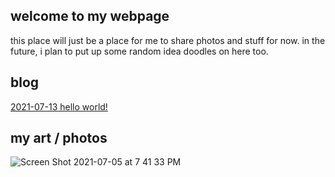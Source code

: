 ## welcome to my webpage
this place will just be a place for me to share photos and stuff for now. in the future, i plan to put up some random idea doodles on here too.  
  
  
## blog

[2021-07-13 hello world!](/blog/21-07-13-hello-world.html)
  
  
  
## my art / photos

![Screen Shot 2021-07-05 at 7 41 33 PM](https://user-images.githubusercontent.com/87345625/125374728-99faae00-e355-11eb-87a3-4819d5cc6e23.png)
